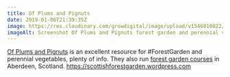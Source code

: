 ```yaml
---
title: Of Plums and Pignuts
date: 2019-01-06T21:39:35Z
image: https://res.cloudinary.com/growdigital/image/upload/v1546810822/ofplumsandpignuts-190106.png
imageAlt: Screenshot Of Plums and Pignuts forest garden and perennial veg website
---
```


[Of Plums and Pignuts](https://scottishforestgarden.wordpress.com) is an excellent resource for #ForestGarden and perennial vegetables, plenty of info. They also run [forest garden courses](https://scottishforestgarden.wordpress.com/category/courses/) in Aberdeen, Scotland. <https://scottishforestgarden.wordpress.com>
